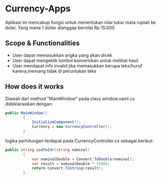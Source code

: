 # Currency-Apps
Aplikasi ini mencakup fungsi untuk menentukan nilai tukar mata rupiah ke dolar. Yang mana 1 dollar dianggap bernilai Rp 15.000 

## Scope & Functionalities
- User dapat memasukkan angka yang akan dicek
- User dapat mengeklik tombol konversikan untuk melihat hasil
- User mendapat info invalid jika memasukkan berupa teks/huruf karena,memang tidak di peruntukan teks

## How does it works
Diawali dari method "MainWindow" pada class window.xaml.cs dideklarasikan dengan:

``` csharp
public MainWindow()
        {
            InitializeComponent();
            Currency = new CurrencyController();
        }
```
logika perhitungan terdapat pada CurrencyController.cs sebagai berikut:
``` csharp
public string usdToIdr(string nominal)
        {
            var nominalDouble = Convert.ToDouble(nominal);
            var result = nominalDouble * 15000;
            return Convert.ToString(result);
        }
```
